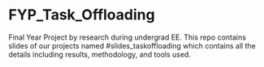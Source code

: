 # FYP_Task_Offloading
Final Year Project by research during undergrad EE.
This repo contains slides of our projects named #slides_taskoffloading which contains all the details including results, methodology, and tools used.
